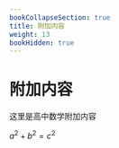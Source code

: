 ```yaml
---
bookCollapseSection: true
title: 附加内容
weight: 13
bookHidden: true
---
```


# 附加内容

这里是高中数学附加内容

$a^2+b^2=c^2$
